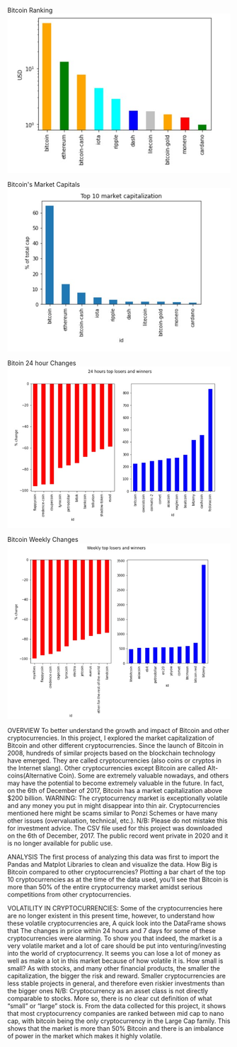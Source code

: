 Bitcoin Ranking
![Model](Graph/BitC-Ranking.jpg)

Bitcoin's Market Capitals
![Model](Graph/BitC-Explore-Market-Caps.jpg)

Bitoin 24 hour Changes
![Model](Graph/24h-win-lose-Chnge.jpg)

Bitcoin Weekly Changes
![Model](Graph/BitC-Weekly-Changes.jpg)

OVERVIEW To better understand the growth and impact of Bitcoin and other cryptocurrencies. In this project, I explored the market capitalization of Bitcoin and other different cryptocurrencies. Since the launch of Bitcoin in 2008, hundreds of similar projects based on the blockchain technology have emerged. They are called cryptocurrencies (also coins or cryptos in the Internet slang). Other cryptocurrencies except Bitcoin are called Alt-coins(Alternative Coin). Some are extremely valuable nowadays, and others may have the potential to become extremely valuable in the future. In fact, on the 6th of December of 2017, Bitcoin has a market capitalization above $200 billion. WARNING: The cryptocurrency market is exceptionally volatile and any money you put in might disappear into thin air. Cryptocurrencies mentioned here might be scams similar to Ponzi Schemes or have many other issues (overvaluation, technical, etc.). N/B: Please do not mistake this for investment advice. The CSV file used for this project was downloaded on the 6th of December, 2017. The public record went private in 2020 and it is no longer available for public use.

ANALYSIS The first process of analyzing this data was first to import the Pandas and Matplot Libraries to clean and visualize the data. How Big is Bitcoin compared to other cryptocurrencies? Plotting a bar chart of the top 10 cryptocurrencies as at the time of the data used, you’ll see that Bitcoin is more than 50% of the entire cryptocurrency market amidst serious competitions from other cryptocurrencies.

VOLATILITY IN CRYPTOCURRENCIES: Some of the cryptocurrencies here are no longer existent in this present time, however, to understand how these volatile cryptocurrencies are,
A quick look into the DataFrame shows that The changes in price within 24 hours and 7 days for some of these cryptocurrencies were alarming. To show you that indeed, the market is a very volatile market and a lot of care should be put into venturing/investing into the world of cryptocurrency. It seems you can lose a lot of money as well as make a lot in this market because of how volatile it is. How small is small? As with stocks, and many other financial products, the smaller the capitalization, the bigger the risk and reward. Smaller cryptocurrencies are less stable projects in general, and therefore even riskier investments than the bigger ones N/B: Cryptocurrency as an asset class is not directly comparable to stocks. More so, there is no clear cut definition of what “small” or “large” stock is. From the data collected for this project, it shows that most cryptocurrency companies are ranked between mid cap to nano cap, with bitcoin being the only cryptocurrency in the Large Cap family. This shows that the market is more than 50% Bitcoin and there is an imbalance of power in the market which makes it highly volatile.

